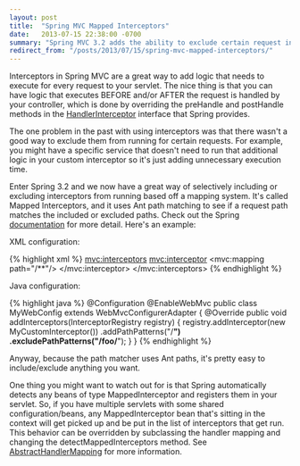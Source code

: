 ```yaml
---
layout: post
title:  "Spring MVC Mapped Interceptors"
date:   2013-07-15 22:38:00 -0700
summary: "Spring MVC 3.2 adds the ability to exclude certain request interceptors from running based off the incoming request path. Here's how it works..."
redirect_from: "/posts/2013/07/15/spring-mvc-mapped-interceptors/"
---
```

Interceptors in Spring MVC are a great way to add logic that needs to execute for every request to your servlet. The nice thing is that you can have logic that executes BEFORE and/or AFTER the request is handled by your controller, which is done by overriding the preHandle and postHandle methods in the [HandlerInterceptor](http://static.springsource.org/spring/docs/3.2.x/javadoc-api/org/springframework/web/servlet/HandlerInterceptor.html) interface that Spring provides.

The one problem in the past with using interceptors was that there wasn't a good way to exclude them from running for certain requests. For example, you might have a specific service that doesn't need to run that additional logic in your custom interceptor so it's just adding unnecessary execution time.

Enter Spring 3.2 and we now have a great way of selectively including or excluding interceptors from running based off a mapping system. It's called Mapped Interceptors, and it uses Ant path matching to see if a request path matches the included or excluded paths. Check out the Spring [documentation](http://static.springsource.org/spring/docs/3.2.x/spring-framework-reference/html/mvc.html#mvc-config-interceptors) for more detail. Here's an example:

XML configuration:

{% highlight xml %}
<mvc:interceptors>
  <mvc:interceptor>
      <mvc:mapping path="/**"/>
      <exclude-mapping path="/foo/**"/>
      <bean class="com.jacobquatier.MyCustomInterceptor" />
  </mvc:interceptor>
</mvc:interceptors>
{% endhighlight %}

Java configuration:

{% highlight java %}
@Configuration
@EnableWebMvc
public class MyWebConfig extends WebMvcConfigurerAdapter
{
  @Override
  public void addInterceptors(InterceptorRegistry registry)
  {
    registry.addInterceptor(new MyCustomInterceptor())
            .addPathPatterns("/**")
            .excludePathPatterns("/foo/**");
  }
}
{% endhighlight %}

Anyway, because the path matcher uses Ant paths, it's pretty easy to include/exclude anything you want.

One thing you might want to watch out for is that Spring automatically detects any beans of type MappedInterceptor and registers them in your servlet. So, if you have multiple servlets with some shared configuration/beans, any MappedInterceptor bean that's sitting in the context will get picked up and be put in the list of interceptors that get run. This behavior can be overridden by subclassing the handler mapping and changing the detectMappedInterceptors method. See [AbstractHandlerMapping](http://static.springsource.org/spring/docs/3.2.x/javadoc-api/org/springframework/web/servlet/handler/AbstractHandlerMapping.html) for more information.
